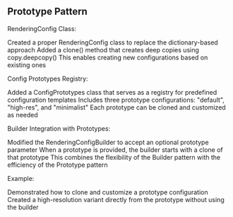 
## Prototype Pattern

RenderingConfig Class:

Created a proper RenderingConfig class to replace the dictionary-based approach
Added a clone() method that creates deep copies using copy.deepcopy()
This enables creating new configurations based on existing ones


Config Prototypes Registry:

Added a ConfigPrototypes class that serves as a registry for predefined configuration templates
Includes three prototype configurations: "default", "high-res", and "minimalist"
Each prototype can be cloned and customized as needed


Builder Integration with Prototypes:

Modified the RenderingConfigBuilder to accept an optional prototype parameter
When a prototype is provided, the builder starts with a clone of that prototype
This combines the flexibility of the Builder pattern with the efficiency of the Prototype pattern


Example:

Demonstrated how to clone and customize a prototype configuration
Created a high-resolution variant directly from the prototype without using the builder

